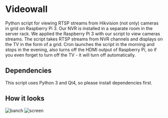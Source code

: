 # Videowall
Python script for viewing RTSP streams from Hikvision (not only) cameras in grid on Raspberry Pi 3.
Our NVR is installed in a separate room in the server rack. We applied the Raspberry Pi 3 with our script to view cameras streams. The script takes RTSP streams from NVR channels and displays on the TV in the form of a grid.
Cron launches the script in the morning and stops in the evening, also turns off the HDMI output of Raspberry Pi, so if you even forget to turn off the TV - it will turn off automatically.

## Dependencies
This script uses Python 3 and Qt4, so please install dependencies first.

## How it looks
![banch](https://user-images.githubusercontent.com/1162284/28826180-c6764b82-76d1-11e7-8ef4-366f541669bd.jpg)
![screen](https://user-images.githubusercontent.com/1162284/28826218-f316d116-76d1-11e7-813c-14258b0d958f.jpg)
